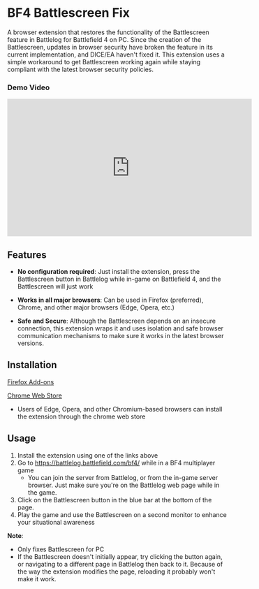 # BF4 Battlescreen Fix

A browser extension that restores the functionality of the Battlescreen feature in Battlelog for Battlefield 4 on PC. 
Since the creation of the Battlescreen, updates in browser security have broken the feature in its current implementation,
and DICE/EA haven't fixed it. This extension uses a simple workaround to get Battlescreen working again while staying compliant with
the latest browser security policies.

### Demo Video
<iframe width="560" height="315" src="https://www.youtube.com/embed/8Z-hoLKrzKU?si=JxwUwdljSKIRz5Iu" title="YouTube video player" frameborder="0" allow="accelerometer; autoplay; clipboard-write; encrypted-media; gyroscope; picture-in-picture; web-share" referrerpolicy="strict-origin-when-cross-origin" allowfullscreen></iframe>

## Features

- **No configuration required**: Just install the extension, press the Battlescreen button in Battlelog while in-game on Battlefield 4,
and the Battlescreen will just work

- **Works in all major browsers**: Can be used in Firefox (preferred), Chrome, and other major browsers (Edge, Opera, etc.)

- **Safe and Secure**: Although the Battlescreen depends on an insecure connection, this extension wraps it and uses isolation and
safe browser communication mechanisms to make sure it works in the latest browser versions.

## Installation

[Firefox Add-ons](https://addons.mozilla.org/en-US/firefox/addon/bf4-battlescreen-fix/)

[Chrome Web Store](https://chromewebstore.google.com/detail/bf4-battlescreen-fix/miaabdkkbcileinfnlpdjgjlfjdmkada)
- Users of Edge, Opera, and other Chromium-based browsers can install the extension through the chrome web store

## Usage

1. Install the extension using one of the links above
2. Go to https://battlelog.battlefield.com/bf4/ while in a BF4 multiplayer game
    - You can join the server from Battlelog, or from the in-game server browser. Just make sure you're on the Battlelog web page while in the game.
3. Click on the Battlescreen button in the blue bar at the bottom of the page.
4. Play the game and use the Battlescreen on a second monitor to enhance your situational awareness

**Note**: 
- Only fixes Battlescreen for PC
- If the Battlescreen doesn't initially appear, try clicking the button again, or navigating to a different page in Battlelog then back to it. Because of the way the extension modifies the page, reloading it probably won't make it work.

